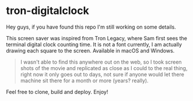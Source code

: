 # tron-digitalclock

Hey guys, if you have found this repo I'm still working on some details.

This screen saver was inspired from Tron Legacy, where Sam first sees the terminal digital clock counting time.  It is not a font currently, I am actually drawing each square to the screen. Available in macOS and Windows.

>I wasn't able to find this anywhere out on the web, so I took screen shots of the movie and replicated as close as I could to the real thing, right now it only goes out to days, not sure if anyone would let there machine sit there for a month or more (years? really).

Feel free to clone, build and deploy. Enjoy!
